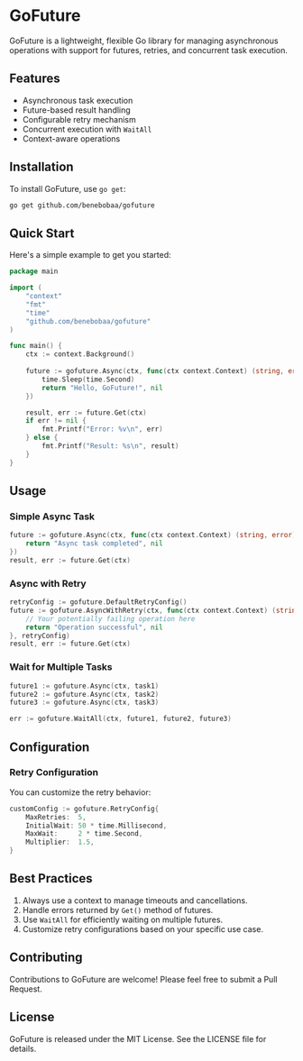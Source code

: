 # GoFuture

GoFuture is a lightweight, flexible Go library for managing asynchronous operations with support for futures, retries, and concurrent task execution.

## Features

- Asynchronous task execution
- Future-based result handling
- Configurable retry mechanism
- Concurrent execution with `WaitAll`
- Context-aware operations

## Installation

To install GoFuture, use `go get`:

```bash
go get github.com/benebobaa/gofuture
```

## Quick Start

Here's a simple example to get you started:

```go
package main

import (
    "context"
    "fmt"
    "time"
    "github.com/benebobaa/gofuture"
)

func main() {
    ctx := context.Background()
    
    future := gofuture.Async(ctx, func(ctx context.Context) (string, error) {
        time.Sleep(time.Second)
        return "Hello, GoFuture!", nil
    })

    result, err := future.Get(ctx)
    if err != nil {
        fmt.Printf("Error: %v\n", err)
    } else {
        fmt.Printf("Result: %s\n", result)
    }
}
```

## Usage

### Simple Async Task

```go
future := gofuture.Async(ctx, func(ctx context.Context) (string, error) {
    return "Async task completed", nil
})
result, err := future.Get(ctx)
```

### Async with Retry

```go
retryConfig := gofuture.DefaultRetryConfig()
future := gofuture.AsyncWithRetry(ctx, func(ctx context.Context) (string, error) {
    // Your potentially failing operation here
    return "Operation successful", nil
}, retryConfig)
result, err := future.Get(ctx)
```

### Wait for Multiple Tasks

```go
future1 := gofuture.Async(ctx, task1)
future2 := gofuture.Async(ctx, task2)
future3 := gofuture.Async(ctx, task3)

err := gofuture.WaitAll(ctx, future1, future2, future3)
```

## Configuration

### Retry Configuration

You can customize the retry behavior:

```go
customConfig := gofuture.RetryConfig{
    MaxRetries:  5,
    InitialWait: 50 * time.Millisecond,
    MaxWait:     2 * time.Second,
    Multiplier:  1.5,
}
```

## Best Practices

1. Always use a context to manage timeouts and cancellations.
2. Handle errors returned by `Get()` method of futures.
3. Use `WaitAll` for efficiently waiting on multiple futures.
4. Customize retry configurations based on your specific use case.

## Contributing

Contributions to GoFuture are welcome! Please feel free to submit a Pull Request.

## License

GoFuture is released under the MIT License. See the LICENSE file for details.
